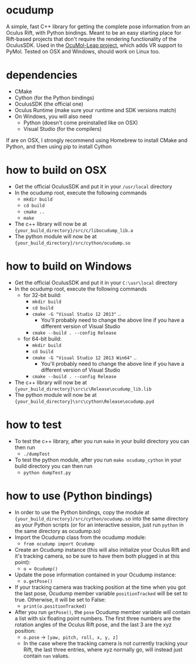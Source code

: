 # ocudump
A simple, fast C++ library for getting the complete pose information from an Oculus Rift, with Python bindings. Meant to be an easy starting place for Rift-based projects that don't require the rendering functionality of the OculusSDK. Used in the [OcuMol-Leap project](https://github.com/lqtza/OcuMOL_Leap), which adds VR support to PyMol. Tested on OSX and Windows, should work on Linux too.

# dependencies
- CMake
- Cython (for the Python bindings)
- OculusSDK (the official one)
- Oculus Runtime (make sure your runtime and SDK versions match)
- On Windows, you will also need
    - Python (doesn't come preinstalled like on OSX)
    - Visual Studio (for the compilers)

If are on OSX, I strongly recommend using Homebrew to install CMake and Python, and then using pip to install Cython

# how to build on OSX
- Get the official OculusSDK and put it in your `/usr/local` directory
- In the ocudump root, execute the following commands
    - `mkdir build`
    - `cd build`
    - `cmake ..`
    - `make`
- The c++ library will now be at `{your_build_directory}/src/c/libocudump_lib.a`
- The python module will now be at `{your_build_directory}/src/cython/ocudump.so`

# how to build on Windows
- Get the official OculusSDK and put it in your `C:\usr\local` directory
- In the ocudump root, execute the following commands
    - for 32-bit build:
        - `mkdir build`
        - `cd build`
        - `cmake -G "Visual Studio 12 2013"` ..
            - You'll probably need to change the above line if you have a different version of Visual Studio
        - `cmake --build . --config Release`
    - for 64-bit build:
        - `mkdir build`
        - `cd build`
        - `cmake -G "Visual Studio 12 2013 Win64"` ..
            - You'll probably need to change the above line if you have a different version of Visual Studio
        - `cmake --build . --config Release`
- The c++ library will now be at `{your_build_directory}\src\c\Release\ocudump_lib.lib`
- The python module will now be at `{your_build_directory}\src\cython\Release\ocudump.pyd`

# how to test
- To test the c++ library, after you run `make` in your build directory you can then run
    - `./dumpTest`
- To test the python module, after you run `make ocudump_cython` in your build directory you can then run
    - `python dumpTest.py`

# how to use (Python bindings)
- In order to use the Python bindings, copy the module at `{your_build_directory}/src/cython/ocudump.s`o into the same directory as your Python scripts (or for an interactive session, just run `python` in the same directory as ocudump.so)
- Import the Ocudump class from the ocudump module:
    - `from ocudump import Ocudump`
- Create an Ocudump instance (this will also initialize your Oculus Rift and it's tracking camera, so be sure to have them both plugged in at this point):
    - `o = Ocudump()`
- Update the pose information contained in your Ocudump instance:
    - `o.getPose()`
- If your tracking camera was tracking position at the time when you got the last pose, Ocudump member variable `positionTracked` will be set to true. Otherwise, it will be set to False:
    - `print(o.positionTracked)`
- After you run `getPose()`, the `pose` Ocudump member variable will contain a list with six floating point numbers. The first three numbers are the rotation angles of the Oculus Rift pose, and the last 3 are the xyz position:
    - `o.pose` -> `[yaw, pitch, roll, x, y, z]`
    - In the case where the tracking camera is not currently tracking your Rift, the last three entries, where xyz normally go, will instead just contain `nan` values.

